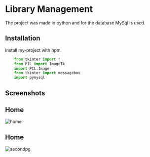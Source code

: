 
# Library Management

The project was made in python and for the database MySql is used.


## Installation

Install my-project with npm

```python
    from tkinter import *
    from PIL import ImageTk
    import PIL.Image
    from tkinter import messagebox
    import pymysql

```
    

## Screenshots
## Home ##
![home](https://user-images.githubusercontent.com/79204613/178750501-922a4707-7fef-4683-98b8-ba6e7ed0160f.png)

## Home ##
![secondpg](https://user-images.githubusercontent.com/79204613/178751076-ca6b6362-7648-4226-a6c6-bb076c3bcd7a.png)

